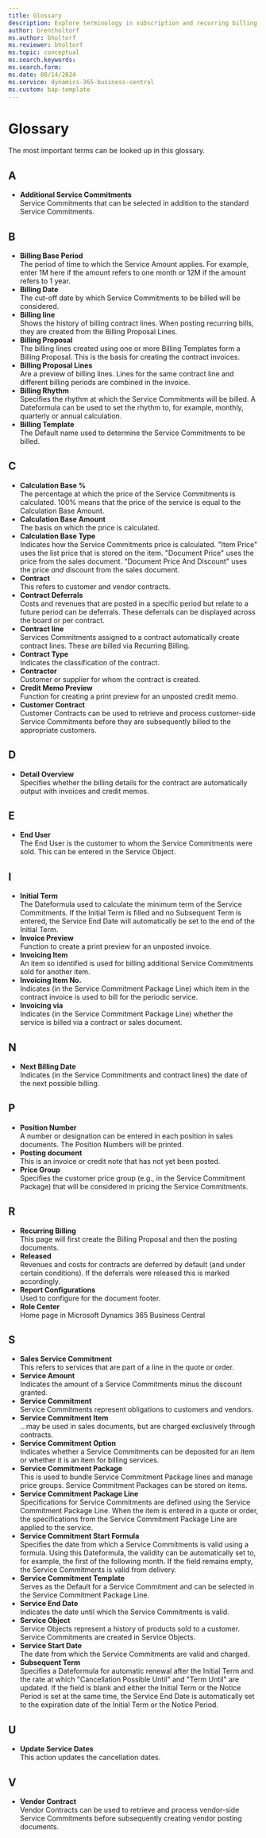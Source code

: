 ```yaml
---
title: Glossary 
description: Explore terminology in subscription and recurring billing.
author: brentholtorf
ms.author: bholtorf
ms.reviewer: bholtorf
ms.topic: conceptual
ms.search.keywords: 
ms.search.form: 
ms.date: 08/14/2024
ms.service: dynamics-365-business-central
ms.custom: bap-template
---
```


# Glossary

The most important terms can be looked up in this glossary.

## A
* **Additional Service Commitments** <br/> Service Commitments that can be selected in addition to the standard Service Commitments.

## B
* **Billing Base Period** <br/> The period of time to which the Service Amount applies. For example, enter 1M here if the amount refers to one month or 12M if the amount refers to 1 year.
* **Billing Date** <br/> The cut-off date by which Service Commitments to be billed will be considered.
* **Billing line** <br/> Shows the history of billing contract lines. When posting recurring bills, they are created from the Billing Proposal Lines.
* **Billing Proposal** <br/> The billing lines created using one or more Billing Templates form a Billing Proposal. This is the basis for creating the contract invoices.
* **Billing Proposal Lines** <br/> Are a preview of billing lines. Lines for the same contract line and different billing periods are combined in the invoice.
* **Billing Rhythm** <br/> Specifies the rhythm at which the Service Commitments will be billed. A Dateformula can be used to set the rhythm to, for example, monthly, quarterly or annual calculation.
* **Billing Template** <br/> The Default name used to determine the Service Commitments to be billed.

## C
* **Calculation Base %** <br/> The percentage at which the price of the Service Commitments is calculated. 100% means that the price of the service is equal to the Calculation Base Amount.
* **Calculation Base Amount** <br/> The basis on which the price is calculated.
* **Calculation Base Type** <br/> Indicates how the Service Commitments price is calculated. "Item Price" uses the list price that is stored on the item. "Document Price" uses the price from the sales document. "Document Price And Discount" uses the price *and* discount from the sales document.
* **Contract** <br/> This refers to customer and vendor contracts.
* **Contract Deferrals** <br/> Costs and revenues that are posted in a specific period but relate to a future period can be deferrals. These deferrals can be displayed across the board or per contract.
* **Contract line** <br/> Services Commitments assigned to a contract automatically create contract lines. These are billed via Recurring Billing.
* **Contract Type** <br/> Indicates the classification of the contract.
* **Contractor** <br/> Customer or supplier for whom the contract is created.
* **Credit Memo Preview** <br/> Function for creating a print preview for an unposted credit memo.
* **Customer Contract** <br/> Customer Contracts can be used to retrieve and process customer-side Service Commitments before they are subsequently billed to the appropriate customers.

## D
* **Detail Overview** <br/> Specifies whether the billing details for the contract are automatically output with invoices and credit memos.

## E
* **End User** <br/> The End User is the customer to whom the Service Commitments were sold. This can be entered in the Service Object.

## I
* **Initial Term** <br/> The Dateformula used to calculate the minimum term of the Service Commitments. If the Initial Term is filled and no Subsequent Term is entered, the Service End Date will automatically be set to the end of the Initial Term.
* **Invoice Preview** <br/> Function to create a print preview for an unposted invoice.
* **Invoicing Item** <br/> An item so identified is used for billing additional Service Commitments sold for another item.
* **Invoicing Item No.** <br/> Indicates (in the Service Commitment Package Line) which item in the contract invoice is used to bill for the periodic service.
* **Invoicing via** <br/> Indicates (in the Service Commitment Package Line) whether the service is billed via a contract or sales document.

## N
* **Next Billing Date** <br/> Indicates (in the Service Commitments and contract lines) the date of the next possible billing.

## P
* **Position Number** <br/> A number or designation can be entered in each position in sales documents. The Position Numbers will be printed.
* **Posting document** <br/> This is an invoice or credit note that has not yet been posted.
* **Price Group** <br/> Specifies the customer price group (e.g., in the Service Commitment Package) that will be considered in pricing the Service Commitments.

## R
* **Recurring Billing** <br/> This page will first create the Billing Proposal and then the posting documents.
* **Released** <br/> Revenues and costs for contracts are deferred by default (and under certain conditions). If the deferrals were released this is marked accordingly.
* **Report Configurations** <br/> Used to configure for the document footer.
* **Role Center** <br/> Home page in Microsoft Dynamics 365 Business Central

## S
* **Sales Service Commitment** <br/> This refers to services that are part of a line in the quote or order.
* **Service Amount** <br/> Indicates the amount of a Service Commitments minus the discount granted.
* **Service Commitment** <br/> Service Commitments represent obligations to customers and vendors.
* **Service Commitment Item** <br/> ...may be used in sales documents, but are charged exclusively through contracts.
* **Service Commitment Option** <br/> Indicates whether a Service Commitments can be deposited for an item or whether it is an item for billing services.
* **Service Commitment Package** <br/> This is used to bundle Service Commitment Package lines and manage price groups. Service Commitment Packages can be stored on items.
* **Service Commitment Package Line** <br/> Specifications for Service Commitments are defined using the Service Commitment Package Line. When the item is entered in a quote or order, the specifications from the Service Commitment Package Line are applied to the service.
* **Service Commitment Start Formula** <br/> Specifies the date from which a Service Commitments is valid using a formula. Using this Dateformula, the validity can be automatically set to, for example, the first of the following month. If the field remains empty, the Service Commitments is valid from delivery.
* **Service Commitment Template** <br/> Serves as the Default for a Service Commitment and can be selected in the Service Commitment Package Line.
* **Service End Date** <br/> Indicates the date until which the Service Commitments is valid.
* **Service Object** <br/> Service Objects represent a history of products sold to a customer. Service Commitments are created in Service Objects.
* **Service Start Date** <br/> The date from which the Service Commitments are valid and charged.
* **Subsequent Term** <br/> Specifies a Dateformula for automatic renewal after the Initial Term and the rate at which "Cancellation Possible Until" and "Term Until" are updated. If the field is blank and either the Initial Term or the Notice Period is set at the same time, the Service End Date is automatically set to the expiration date of the Initial Term or the Notice Period.

## U
* **Update Service Dates** <br/> This action updates the cancellation dates.

## V
* **Vendor Contract** <br/> Vendor Contracts can be used to retrieve and process vendor-side Service Commitments before subsequently creating vendor posting documents.